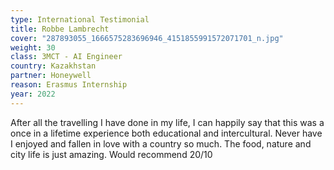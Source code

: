 ```yaml
---
type: International Testimonial
title: Robbe Lambrecht
cover: "287893055_1666575283696946_4151855991572071701_n.jpg"
weight: 30
class: 3MCT - AI Engineer
country: Kazakhstan
partner: Honeywell
reason: Erasmus Internship
year: 2022
---
```

After all the travelling I have done in my life, I can happily say that this was a once in a lifetime experience both educational and intercultural. Never have I enjoyed and fallen in love with a country so much. The food, nature and city life is just amazing. Would recommend 20/10
